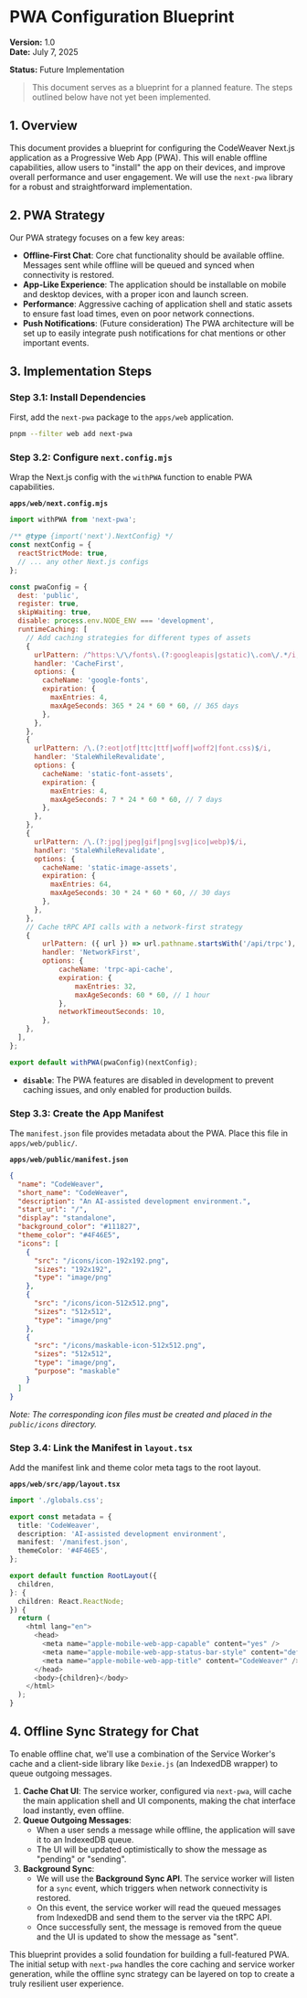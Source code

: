 # PWA Configuration Blueprint

**Version:** 1.0  
**Date:** July 7, 2025

**Status:** Future Implementation

> This document serves as a blueprint for a planned feature. The steps outlined below have not yet been implemented.

## 1. Overview

This document provides a blueprint for configuring the CodeWeaver Next.js application as a Progressive Web App (PWA). This will enable offline capabilities, allow users to "install" the app on their devices, and improve overall performance and user engagement. We will use the `next-pwa` library for a robust and straightforward implementation.

## 2. PWA Strategy

Our PWA strategy focuses on a few key areas:
- **Offline-First Chat**: Core chat functionality should be available offline. Messages sent while offline will be queued and synced when connectivity is restored.
- **App-Like Experience**: The application should be installable on mobile and desktop devices, with a proper icon and launch screen.
- **Performance**: Aggressive caching of application shell and static assets to ensure fast load times, even on poor network connections.
- **Push Notifications**: (Future consideration) The PWA architecture will be set up to easily integrate push notifications for chat mentions or other important events.

## 3. Implementation Steps

### Step 3.1: Install Dependencies
First, add the `next-pwa` package to the `apps/web` application.

```bash
pnpm --filter web add next-pwa
```

### Step 3.2: Configure `next.config.mjs`
Wrap the Next.js config with the `withPWA` function to enable PWA capabilities.

**`apps/web/next.config.mjs`**
```javascript
import withPWA from 'next-pwa';

/** @type {import('next').NextConfig} */
const nextConfig = {
  reactStrictMode: true,
  // ... any other Next.js configs
};

const pwaConfig = {
  dest: 'public',
  register: true,
  skipWaiting: true,
  disable: process.env.NODE_ENV === 'development',
  runtimeCaching: [
    // Add caching strategies for different types of assets
    {
      urlPattern: /^https:\/\/fonts\.(?:googleapis|gstatic)\.com\/.*/i,
      handler: 'CacheFirst',
      options: {
        cacheName: 'google-fonts',
        expiration: {
          maxEntries: 4,
          maxAgeSeconds: 365 * 24 * 60 * 60, // 365 days
        },
      },
    },
    {
      urlPattern: /\.(?:eot|otf|ttc|ttf|woff|woff2|font.css)$/i,
      handler: 'StaleWhileRevalidate',
      options: {
        cacheName: 'static-font-assets',
        expiration: {
          maxEntries: 4,
          maxAgeSeconds: 7 * 24 * 60 * 60, // 7 days
        },
      },
    },
    {
      urlPattern: /\.(?:jpg|jpeg|gif|png|svg|ico|webp)$/i,
      handler: 'StaleWhileRevalidate',
      options: {
        cacheName: 'static-image-assets',
        expiration: {
          maxEntries: 64,
          maxAgeSeconds: 30 * 24 * 60 * 60, // 30 days
        },
      },
    },
    // Cache tRPC API calls with a network-first strategy
    {
        urlPattern: ({ url }) => url.pathname.startsWith('/api/trpc'),
        handler: 'NetworkFirst',
        options: {
            cacheName: 'trpc-api-cache',
            expiration: {
                maxEntries: 32,
                maxAgeSeconds: 60 * 60, // 1 hour
            },
            networkTimeoutSeconds: 10,
        },
    },
  ],
};

export default withPWA(pwaConfig)(nextConfig);
```
- **`disable`**: The PWA features are disabled in development to prevent caching issues, and only enabled for production builds.

### Step 3.3: Create the App Manifest
The `manifest.json` file provides metadata about the PWA. Place this file in `apps/web/public/`.

**`apps/web/public/manifest.json`**
```json
{
  "name": "CodeWeaver",
  "short_name": "CodeWeaver",
  "description": "An AI-assisted development environment.",
  "start_url": "/",
  "display": "standalone",
  "background_color": "#111827",
  "theme_color": "#4F46E5",
  "icons": [
    {
      "src": "/icons/icon-192x192.png",
      "sizes": "192x192",
      "type": "image/png"
    },
    {
      "src": "/icons/icon-512x512.png",
      "sizes": "512x512",
      "type": "image/png"
    },
    {
      "src": "/icons/maskable-icon-512x512.png",
      "sizes": "512x512",
      "type": "image/png",
      "purpose": "maskable"
    }
  ]
}
```
*Note: The corresponding icon files must be created and placed in the `public/icons` directory.*

### Step 3.4: Link the Manifest in `layout.tsx`
Add the manifest link and theme color meta tags to the root layout.

**`apps/web/src/app/layout.tsx`**
```typescript
import './globals.css';

export const metadata = {
  title: 'CodeWeaver',
  description: 'AI-assisted development environment',
  manifest: '/manifest.json',
  themeColor: '#4F46E5',
};

export default function RootLayout({
  children,
}: {
  children: React.ReactNode;
}) {
  return (
    <html lang="en">
      <head>
        <meta name="apple-mobile-web-app-capable" content="yes" />
        <meta name="apple-mobile-web-app-status-bar-style" content="default" />
        <meta name="apple-mobile-web-app-title" content="CodeWeaver" />
      </head>
      <body>{children}</body>
    </html>
  );
}
```

## 4. Offline Sync Strategy for Chat

To enable offline chat, we'll use a combination of the Service Worker's cache and a client-side library like `Dexie.js` (an IndexedDB wrapper) to queue outgoing messages.

1.  **Cache Chat UI**: The service worker, configured via `next-pwa`, will cache the main application shell and UI components, making the chat interface load instantly, even offline.
2.  **Queue Outgoing Messages**:
    - When a user sends a message while offline, the application will save it to an IndexedDB queue.
    - The UI will be updated optimistically to show the message as "pending" or "sending".
3.  **Background Sync**:
    - We will use the **Background Sync API**. The service worker will listen for a `sync` event, which triggers when network connectivity is restored.
    - On this event, the service worker will read the queued messages from IndexedDB and send them to the server via the tRPC API.
    - Once successfully sent, the message is removed from the queue and the UI is updated to show the message as "sent".

This blueprint provides a solid foundation for building a full-featured PWA. The initial setup with `next-pwa` handles the core caching and service worker generation, while the offline sync strategy can be layered on top to create a truly resilient user experience. 